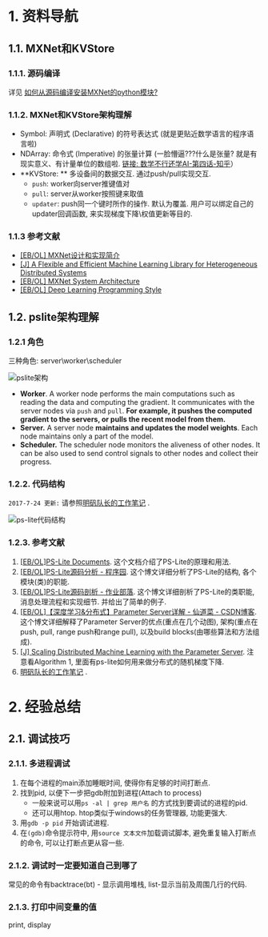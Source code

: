# 1. 资料导航

## 1.1. MXNet和KVStore

### 1.1.1. 源码编译

详见 [如何从源码编译安装MXNet的python模块?](Build_MXNet_from_source.md)

### 1.1.2. MXNet和KVStore架构理解

* Symbol: 声明式 (Declarative) 的符号表达式 (就是更贴近数学语言的程序语言啦)
* NDArray: 命令式 (Imperative) 的张量计算 (一脸懵逼???什么是张量? 就是有现实意义、有计量单位的数组啦. [链接: 数学不行还学AI-第四话-知乎](https://zhuanlan.zhihu.com/p/25268020)）
* **KVStore: ** 多设备间的数据交互. 通过push/pull实现交互.
  * `push`: worker向server推键值对
  * `pull`: server从worker按照键来取值
  * `updater`: push同一个键时所作的操作. 默认为覆盖. 用户可以绑定自己的updater回调函数, 来实现梯度下降\权值更新等目的.

### 1.1.3 参考文献

* [[EB/OL] MXNet设计和实现简介](https://github.com/dmlc/mxnet/issues/797)
* [[J] A Flexible and Efficient Machine Learning Library for Heterogeneous Distributed Systems](https://www.cs.cmu.edu/~muli/file/mxnet-learning-sys.pdf)
* [[EB/OL] MXNet System Architecture](http://mxnet.io/architecture/overview.html)
* [[EB/OL] Deep Learning Programming Style](http://mxnet.io/architecture/program_model.html)

## 1.2. pslite架构理解

### 1.2.1 角色

三种角色: server\worker\scheduler

![pslite架构](https://raw.githubusercontent.com/dmlc/dmlc.github.io/master/img/ps-arch.png)

- **Worker**. A worker node performs the main computations such as reading the data and computing the gradient. It communicates with the server nodes via `push` and `pull`. **For example, it pushes the computed gradient to the servers, or pulls the recent model from them.**
- **Server.** A server node **maintains and updates the model weights**. Each node maintains only a part of the model.
- **Scheduler.** The scheduler node monitors the aliveness of other nodes. It can be also used to send control signals to other nodes and collect their progress.

### 1.2.2. 代码结构

`2017-7-24 更新:` 请参照[明矾队长的工作笔记](http://222.195.93.137/gitlab/lmf/grpc_rdma/blob/master/%E5%B7%A5%E4%BD%9C%E8%AE%B0%E5%BD%95.docx) .

![ps-lite代码结构](http://img.voidcn.com/vcimg/000/006/461/913_c87_27e.svg)

### 1.2.3. 参考文献

1. [[EB/OL]PS-Lite Documents](http://ps-lite.readthedocs.io/en/latest/). 这个文档介绍了PS-Lite的原理和用法.
2. [[EB/OL]PS-Lite源码分析 - 程序园](http://www.voidcn.com/blog/kangroger/article/p-6643933.html). 这个博文详细分析了PS-Lite的结构, 各个模块(类)的职能.
3. [[EB/OL]PS-Lite源码剖析 - 作业部落](https://www.zybuluo.com/Dounm/note/529299). 这个博文详细剖析了PS-Lite的类职能, 消息处理流程和实现细节. 并给出了简单的例子.
4. [[EB/OL]【深度学习&分布式】Parameter Server详解 - 仙道菜 - CSDN博客](http://blog.csdn.net/cyh_24/article/details/50545780). 这个博文详细解释了Parameter Server的优点(重点在几个动图), 架构(重点在push, pull, range push和range pull), 以及build blocks(由哪些算法和方法组成).
5. [[J] Scaling Distributed Machine Learning with the Parameter Server](https://www.cs.cmu.edu/~muli/file/parameter_server_osdi14.pdf). 注意看Algorithm 1, 里面有ps-lite如何用来做分布式的随机梯度下降.
6. [明矾队长的工作笔记](http://222.195.93.137/gitlab/lmf/grpc_rdma/blob/master/%E5%B7%A5%E4%BD%9C%E8%AE%B0%E5%BD%95.docx) .

# 2. 经验总结

## 2.1. 调试技巧

### 2.1.1. 多进程调试

1. 在每个进程的main添加睡眠时间, 使得你有足够的时间打断点.
2. 找到pid, 以便下一步把gdb附加到进程(Attach to process)
   * 一般来说可以用`ps -al | grep 用户名` 的方式找到要调试的进程的pid.
   * 还可以用htop. htop类似于windows的任务管理器, 功能更强大.
3. 用`gdb -p pid` 开始调试进程.
4. 在`(gdb)`命令提示符中, 用`source 文本文件`加载调试脚本, 避免重复输入打断点的命令, 可以让打断点更从容一些.

### 2.1.2. 调试时一定要知道自己到哪了

常见的命令有backtrace(bt) - 显示调用堆栈, list-显示当前及周围几行的代码.

### 2.1.3. 打印中间变量的值

print, display